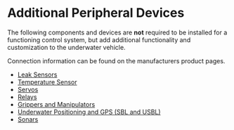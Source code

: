 # Additional Peripheral Devices

The following components and devices are **not** required to be installed for a functioning control system, but add additional functionality and customization to the underwater vehicle.

Connection information can be found on the manufacturers product pages.

* [Leak Sensors](/introduction/hardware-options/additional-peripheral-devices/leak-sensor.md)
* [Temperature Sensor](/introduction/hardware-options/additional-peripheral-devices/temperature-sensor.md)
* [Servos](/introduction/hardware-options/additional-peripheral-devices/servos.md)
* [Relays](/introduction/hardware-options/additional-peripheral-devices/relays.md)
* [Grippers and Manipulators](/introduction/hardware-options/additional-peripheral-devices/grippers-and-manipulators.md)
* [Underwater Positioning and GPS (SBL and USBL)](/introduction/hardware-options/additional-peripheral-devices/underwater-positioning.md)
* [Sonars](/introduction/hardware-options/additional-peripheral-devices/sonars.md)



